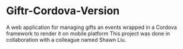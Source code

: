 # Giftr-Cordova-Version
A web application for managing gifts an events wrapped in a Cordova framework to render it on mobile platform
This project was done in collaboration with a colleague named Shawn Liu.
